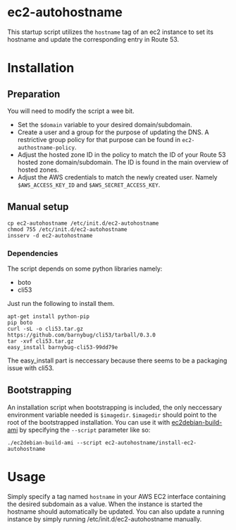 ec2-autohostname
=====================

This startup script utilizes the `hostname` tag of an ec2 instance
to set its hostname and update the corresponding entry in Route 53.

# Installation #
## Preparation ##
You will need to modify the script a wee bit.
* Set the `$domain` variable to your desired domain/subdomain.
* Create a user and a group for the purpose of updating the DNS. A restrictive group policy for that purpose can be found in `ec2-authostname-policy`.
* Adjust the hosted zone ID in the policy to match the ID of your Route 53 hosted zone domain/subdomain. The ID is found in the main overview of hosted zones.
* Adjust the AWS credentials to match the newly created user. Namely `$AWS_ACCESS_KEY_ID` and `$AWS_SECRET_ACCESS_KEY`.

## Manual setup ##

```
cp ec2-autohostname /etc/init.d/ec2-autohostname
chmod 755 /etc/init.d/ec2-autohostname
insserv -d ec2-autohostname
```

### Dependencies ###
The script depends on some python libraries namely:
* boto
* cli53

Just run the following to install them.

```
apt-get install python-pip
pip boto
curl -sL -o cli53.tar.gz https://github.com/barnybug/cli53/tarball/0.3.0
tar -xvf cli53.tar.gz
easy_install barnybug-cli53-99dd79e
```

The easy_install part is neccessary because there seems to be a packaging issue with cli53.

## Bootstrapping ##
An installation script when bootstrapping is included, the only neccessary environment variable needed is `$imagedir`.
`$imagedir` should point to the root of the bootstrapped installation.
You can use it with [ec2debian-build-ami](https://github.com/andsens/ec2debian-build-ami) by specifying the `--script` parameter like so:
```
./ec2debian-build-ami --script ec2-autohostname/install-ec2-autohostname
```

# Usage #
Simply specify a tag named `hostname` in your AWS EC2 interface containing the desired subdomain as a value.
When the instance is started the hostname should automatically be updated.
You can also update a running instance by simply running /etc/init.d/ec2-autohostname manually.